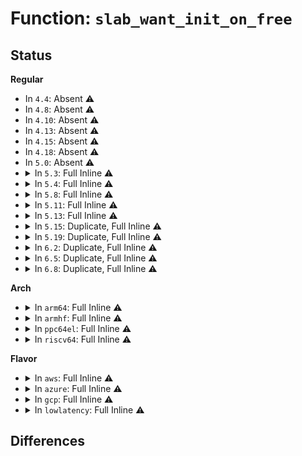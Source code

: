 # Function: <code>slab_want_init_on_free</code>

## Status
<b>Regular</b>
<ul>
<li>
In <code>4.4</code>: Absent ⚠️
</li>
<li>
In <code>4.8</code>: Absent ⚠️
</li>
<li>
In <code>4.10</code>: Absent ⚠️
</li>
<li>
In <code>4.13</code>: Absent ⚠️
</li>
<li>
In <code>4.15</code>: Absent ⚠️
</li>
<li>
In <code>4.18</code>: Absent ⚠️
</li>
<li>
In <code>5.0</code>: Absent ⚠️
</li>
<li>
<details>
<summary>In <code>5.3</code>: Full Inline ⚠️</summary>

**Collision:** Unique Static

**Inline:** Full

**Transformation:** False

**Instances:**

```
In mm/slub.c (ffffffff8129ab7a)
Location: mm/slab.h:622
Inline: True
Inline callers:
  - mm/slub.c:__kmalloc_node_track_caller
  - mm/slub.c:__kmalloc_node_track_caller
  - mm/slub.c:__kmalloc_track_caller
  - mm/slub.c:__kmalloc_track_caller
  - mm/slub.c:kfree
  - mm/slub.c:kfree
  - mm/slub.c:__kmalloc_node
  - mm/slub.c:__kmalloc_node
  - mm/slub.c:__kmalloc
  - mm/slub.c:__kmalloc
  - mm/slub.c:kmem_cache_free
  - mm/slub.c:kmem_cache_free
  - mm/slub.c:kmem_cache_alloc_node_trace
  - mm/slub.c:kmem_cache_alloc_node_trace
  - mm/slub.c:kmem_cache_alloc_node
  - mm/slub.c:kmem_cache_alloc_node
  - mm/slub.c:kmem_cache_alloc_trace
  - mm/slub.c:kmem_cache_alloc_trace
  - mm/slub.c:kmem_cache_alloc
  - mm/slub.c:kmem_cache_alloc
```
</details>
</li>
<li>
<details>
<summary>In <code>5.4</code>: Full Inline ⚠️</summary>

**Collision:** Unique Static

**Inline:** Full

**Transformation:** False

**Instances:**

```
In mm/slub.c (ffffffff812aaa3a)
Location: mm/slab.h:686
Inline: True
Inline callers:
  - mm/slub.c:__kmalloc_node_track_caller
  - mm/slub.c:__kmalloc_node_track_caller
  - mm/slub.c:__kmalloc_track_caller
  - mm/slub.c:__kmalloc_track_caller
  - mm/slub.c:kfree
  - mm/slub.c:kfree
  - mm/slub.c:__kmalloc_node
  - mm/slub.c:__kmalloc_node
  - mm/slub.c:__kmalloc
  - mm/slub.c:__kmalloc
  - mm/slub.c:kmem_cache_alloc_bulk
  - mm/slub.c:kmem_cache_alloc_bulk
  - mm/slub.c:kmem_cache_alloc_bulk
  - mm/slub.c:kmem_cache_alloc_bulk
  - mm/slub.c:kmem_cache_free
  - mm/slub.c:kmem_cache_free
  - mm/slub.c:kmem_cache_alloc_node_trace
  - mm/slub.c:kmem_cache_alloc_node_trace
  - mm/slub.c:kmem_cache_alloc_node
  - mm/slub.c:kmem_cache_alloc_node
  - mm/slub.c:kmem_cache_alloc_trace
  - mm/slub.c:kmem_cache_alloc_trace
  - mm/slub.c:kmem_cache_alloc
  - mm/slub.c:kmem_cache_alloc
```
</details>
</li>
<li>
<details>
<summary>In <code>5.8</code>: Full Inline ⚠️</summary>

**Collision:** Unique Static

**Inline:** Full

**Transformation:** False

**Instances:**

```
In mm/slub.c (ffffffff812dcce9)
Location: mm/slab.h:688
Inline: True
Inline callers:
  - mm/slub.c:__kmalloc_node_track_caller
  - mm/slub.c:__kmalloc_node_track_caller
  - mm/slub.c:__kmalloc_track_caller
  - mm/slub.c:__kmalloc_track_caller
  - mm/slub.c:__kmalloc_node
  - mm/slub.c:__kmalloc_node
  - mm/slub.c:__kmalloc
  - mm/slub.c:__kmalloc
  - mm/slub.c:kmem_cache_alloc_bulk
  - mm/slub.c:kmem_cache_alloc_bulk
  - mm/slub.c:kmem_cache_alloc_bulk
  - mm/slub.c:kmem_cache_alloc_bulk
  - mm/slub.c:kmem_cache_alloc_node_trace
  - mm/slub.c:kmem_cache_alloc_node_trace
  - mm/slub.c:kmem_cache_alloc_node
  - mm/slub.c:kmem_cache_alloc_node
  - mm/slub.c:kmem_cache_alloc_trace
  - mm/slub.c:kmem_cache_alloc_trace
  - mm/slub.c:kmem_cache_alloc
  - mm/slub.c:kmem_cache_alloc
  - mm/slub.c:slab_free_freelist_hook
  - mm/slub.c:slab_free_freelist_hook
```
</details>
</li>
<li>
<details>
<summary>In <code>5.11</code>: Full Inline ⚠️</summary>

**Collision:** Unique Static

**Inline:** Full

**Transformation:** False

**Instances:**

```
In mm/slub.c (ffffffff812e968d)
Location: mm/slab.h:610
Inline: True
Inline callers:
  - mm/slub.c:__kmalloc_node_track_caller
  - mm/slub.c:__kmalloc_node_track_caller
  - mm/slub.c:__kmalloc_track_caller
  - mm/slub.c:__kmalloc_track_caller
  - mm/slub.c:__kmalloc_node
  - mm/slub.c:__kmalloc_node
  - mm/slub.c:__kmalloc
  - mm/slub.c:__kmalloc
  - mm/slub.c:kmem_cache_alloc_bulk
  - mm/slub.c:kmem_cache_alloc_bulk
  - mm/slub.c:kmem_cache_alloc_bulk
  - mm/slub.c:kmem_cache_alloc_bulk
  - mm/slub.c:kmem_cache_alloc_node_trace
  - mm/slub.c:kmem_cache_alloc_node_trace
  - mm/slub.c:kmem_cache_alloc_node
  - mm/slub.c:kmem_cache_alloc_node
  - mm/slub.c:kmem_cache_alloc_trace
  - mm/slub.c:kmem_cache_alloc_trace
  - mm/slub.c:kmem_cache_alloc
  - mm/slub.c:kmem_cache_alloc
  - mm/slub.c:slab_free_freelist_hook
  - mm/slub.c:slab_free_freelist_hook
```
</details>
</li>
<li>
<details>
<summary>In <code>5.13</code>: Full Inline ⚠️</summary>

**Collision:** Unique Static

**Inline:** Full

**Transformation:** False

**Instances:**

```
In mm/slub.c (ffffffff812f033c)
Location: mm/slab.h:623
Inline: True
Inline callers:
  - mm/slub.c:__kmalloc_node_track_caller
  - mm/slub.c:__kmalloc_node_track_caller
  - mm/slub.c:__kmalloc_track_caller
  - mm/slub.c:__kmalloc_track_caller
  - mm/slub.c:__kmalloc_node
  - mm/slub.c:__kmalloc_node
  - mm/slub.c:__kmalloc
  - mm/slub.c:__kmalloc
  - mm/slub.c:kmem_cache_alloc_bulk
  - mm/slub.c:kmem_cache_alloc_bulk
  - mm/slub.c:kmem_cache_alloc_bulk
  - mm/slub.c:kmem_cache_alloc_bulk
  - mm/slub.c:kmem_cache_alloc_node_trace
  - mm/slub.c:kmem_cache_alloc_node_trace
  - mm/slub.c:kmem_cache_alloc_node
  - mm/slub.c:kmem_cache_alloc_node
  - mm/slub.c:kmem_cache_alloc_trace
  - mm/slub.c:kmem_cache_alloc_trace
  - mm/slub.c:kmem_cache_alloc
  - mm/slub.c:kmem_cache_alloc
  - mm/slub.c:slab_free_freelist_hook
  - mm/slub.c:slab_free_freelist_hook
```
</details>
</li>
<li>
<details>
<summary>In <code>5.15</code>: Duplicate, Full Inline ⚠️</summary>

**Collision:** Static Duplication

**Inline:** Full

**Transformation:** False

**Instances:**

```
In mm/slub.c (ffffffff81338cc9)
Location: mm/slab.h:619
Inline: True
Inline callers:
  - mm/slub.c:__kmalloc_node_track_caller
  - mm/slub.c:__kmalloc_node_track_caller
  - mm/slub.c:__kmalloc_track_caller
  - mm/slub.c:__kmalloc_track_caller
  - mm/slub.c:__kmalloc_node
  - mm/slub.c:__kmalloc_node
  - mm/slub.c:__kmalloc
  - mm/slub.c:__kmalloc
  - mm/slub.c:kmem_cache_alloc_bulk
  - mm/slub.c:kmem_cache_alloc_bulk
  - mm/slub.c:kmem_cache_alloc_bulk
  - mm/slub.c:kmem_cache_alloc_bulk
  - mm/slub.c:kmem_cache_alloc_node_trace
  - mm/slub.c:kmem_cache_alloc_node_trace
  - mm/slub.c:kmem_cache_alloc_node
  - mm/slub.c:kmem_cache_alloc_node
  - mm/slub.c:kmem_cache_alloc_trace
  - mm/slub.c:kmem_cache_alloc_trace
  - mm/slub.c:kmem_cache_alloc
  - mm/slub.c:kmem_cache_alloc
```
```
In mm/kfence/core.c (ffffffff8133c46c)
Location: mm/slab.h:619
Inline: True
Inline callers:
  - mm/kfence/core.c:kfence_guarded_free
```
</details>
</li>
<li>
<details>
<summary>In <code>5.19</code>: Duplicate, Full Inline ⚠️</summary>

**Collision:** Static Duplication

**Inline:** Full

**Transformation:** False

**Instances:**

```
In mm/slub.c (ffffffff813aa8de)
Location: mm/slab.h:845
Inline: True
Inline callers:
  - mm/slub.c:__kmalloc_node_track_caller
  - mm/slub.c:__kmalloc_node_track_caller
  - mm/slub.c:__kmalloc_track_caller
  - mm/slub.c:__kmalloc_track_caller
  - mm/slub.c:kfree
  - mm/slub.c:kfree
  - mm/slub.c:__kmalloc_node
  - mm/slub.c:__kmalloc_node
  - mm/slub.c:__kmalloc
  - mm/slub.c:__kmalloc
  - mm/slub.c:kmem_cache_alloc_bulk
  - mm/slub.c:kmem_cache_alloc_bulk
  - mm/slub.c:kmem_cache_alloc_bulk
  - mm/slub.c:kmem_cache_alloc_bulk
  - mm/slub.c:kmem_cache_free
  - mm/slub.c:kmem_cache_free
  - mm/slub.c:kmem_cache_alloc_node_trace
  - mm/slub.c:kmem_cache_alloc_node_trace
  - mm/slub.c:kmem_cache_alloc_node
  - mm/slub.c:kmem_cache_alloc_node
  - mm/slub.c:kmem_cache_alloc_trace
  - mm/slub.c:kmem_cache_alloc_trace
  - mm/slub.c:kmem_cache_alloc_lru
  - mm/slub.c:kmem_cache_alloc_lru
  - mm/slub.c:kmem_cache_alloc
  - mm/slub.c:kmem_cache_alloc
```
```
In mm/kfence/core.c (ffffffff813af428)
Location: mm/slab.h:845
Inline: True
Inline callers:
  - mm/kfence/core.c:kfence_guarded_free
```
</details>
</li>
<li>
<details>
<summary>In <code>6.2</code>: Duplicate, Full Inline ⚠️</summary>

**Collision:** Static Duplication

**Inline:** Full

**Transformation:** False

**Instances:**

```
In mm/slub.c (ffffffff8142c9ea)
Location: mm/slab.h:857
Inline: True
Inline callers:
  - mm/slub.c:__kmem_cache_alloc_bulk
  - mm/slub.c:__kmem_cache_alloc_bulk
  - mm/slub.c:__kmem_cache_alloc_bulk
  - mm/slub.c:__kmem_cache_alloc_bulk
  - mm/slub.c:kmem_cache_free
  - mm/slub.c:kmem_cache_free
  - mm/slub.c:__kmem_cache_free
  - mm/slub.c:__kmem_cache_free
  - mm/slub.c:kmem_cache_alloc_node
  - mm/slub.c:kmem_cache_alloc_node
  - mm/slub.c:__kmem_cache_alloc_node
  - mm/slub.c:__kmem_cache_alloc_node
  - mm/slub.c:kmem_cache_alloc_lru
  - mm/slub.c:kmem_cache_alloc_lru
  - mm/slub.c:kmem_cache_alloc
  - mm/slub.c:kmem_cache_alloc
```
```
In mm/kfence/core.c (ffffffff8142f9b8)
Location: mm/slab.h:857
Inline: True
Inline callers:
  - mm/kfence/core.c:kfence_guarded_free
```
</details>
</li>
<li>
<details>
<summary>In <code>6.5</code>: Duplicate, Full Inline ⚠️</summary>

**Collision:** Static Duplication

**Inline:** Full

**Transformation:** False

**Instances:**

```
In mm/slub.c (ffffffff81461fc3)
Location: mm/slab.h:856
Inline: True
Inline callers:
  - mm/slub.c:__kmem_cache_alloc_bulk
  - mm/slub.c:__kmem_cache_alloc_bulk
  - mm/slub.c:__kmem_cache_alloc_bulk
  - mm/slub.c:__kmem_cache_alloc_bulk
  - mm/slub.c:kmem_cache_free
  - mm/slub.c:kmem_cache_free
  - mm/slub.c:__kmem_cache_free
  - mm/slub.c:__kmem_cache_free
  - mm/slub.c:kmem_cache_alloc_node
  - mm/slub.c:kmem_cache_alloc_node
  - mm/slub.c:__kmem_cache_alloc_node
  - mm/slub.c:__kmem_cache_alloc_node
  - mm/slub.c:kmem_cache_alloc_lru
  - mm/slub.c:kmem_cache_alloc_lru
  - mm/slub.c:kmem_cache_alloc
  - mm/slub.c:kmem_cache_alloc
```
```
In mm/kfence/core.c (ffffffff81465555)
Location: mm/slab.h:856
Inline: True
Inline callers:
  - mm/kfence/core.c:kfence_guarded_free
```
</details>
</li>
<li>
<details>
<summary>In <code>6.8</code>: Duplicate, Full Inline ⚠️</summary>

**Collision:** Static Duplication

**Inline:** Full

**Transformation:** False

**Instances:**

```
In mm/slub.c (ffffffff8145e445)
Location: mm/slab.h:644
Inline: True
Inline callers:
  - mm/slub.c:__kmem_cache_alloc_bulk
  - mm/slub.c:__kmem_cache_alloc_bulk
  - mm/slub.c:__kmem_cache_alloc_bulk
  - mm/slub.c:__kmem_cache_alloc_bulk
  - mm/slub.c:kfree
  - mm/slub.c:kfree
  - mm/slub.c:kmem_cache_free
  - mm/slub.c:kmem_cache_free
  - mm/slub.c:kmalloc_node_trace
  - mm/slub.c:kmalloc_node_trace
  - mm/slub.c:kmalloc_trace
  - mm/slub.c:kmalloc_trace
  - mm/slub.c:__kmalloc_node_track_caller
  - mm/slub.c:__kmalloc_node_track_caller
  - mm/slub.c:__kmalloc
  - mm/slub.c:__kmalloc
  - mm/slub.c:__kmalloc_node
  - mm/slub.c:__kmalloc_node
  - mm/slub.c:kmem_cache_alloc_node
  - mm/slub.c:kmem_cache_alloc_node
  - mm/slub.c:kmem_cache_alloc_lru
  - mm/slub.c:kmem_cache_alloc_lru
  - mm/slub.c:kmem_cache_alloc
  - mm/slub.c:kmem_cache_alloc
```
```
In mm/kfence/core.c (ffffffff814947f4)
Location: mm/slab.h:644
Inline: True
Inline callers:
  - mm/kfence/core.c:kfence_guarded_free
```
</details>
</li>
</ul>
<b>Arch</b>
<ul>
<li>
<details>
<summary>In <code>arm64</code>: Full Inline ⚠️</summary>

**Collision:** Unique Static

**Inline:** Full

**Transformation:** False

**Instances:**

```
In mm/slub.c (ffff80001034c94c)
Location: mm/slab.h:686
Inline: True
Inline callers:
  - mm/slub.c:__kmalloc_node_track_caller
  - mm/slub.c:__kmalloc_node_track_caller
  - mm/slub.c:__kmalloc_track_caller
  - mm/slub.c:__kmalloc_track_caller
  - mm/slub.c:kfree
  - mm/slub.c:kfree
  - mm/slub.c:__kmalloc_node
  - mm/slub.c:__kmalloc_node
  - mm/slub.c:__kmalloc
  - mm/slub.c:__kmalloc
  - mm/slub.c:kmem_cache_alloc_bulk
  - mm/slub.c:kmem_cache_alloc_bulk
  - mm/slub.c:kmem_cache_alloc_bulk
  - mm/slub.c:kmem_cache_alloc_bulk
  - mm/slub.c:kmem_cache_free
  - mm/slub.c:kmem_cache_free
  - mm/slub.c:kmem_cache_alloc_node_trace
  - mm/slub.c:kmem_cache_alloc_node_trace
  - mm/slub.c:kmem_cache_alloc_node
  - mm/slub.c:kmem_cache_alloc_node
  - mm/slub.c:kmem_cache_alloc_trace
  - mm/slub.c:kmem_cache_alloc_trace
  - mm/slub.c:kmem_cache_alloc
  - mm/slub.c:kmem_cache_alloc
```
</details>
</li>
<li>
<details>
<summary>In <code>armhf</code>: Full Inline ⚠️</summary>

**Collision:** Unique Static

**Inline:** Full

**Transformation:** False

**Instances:**

```
In mm/slub.c (c05502c0)
Location: mm/slab.h:686
Inline: True
Inline callers:
  - mm/slub.c:__kmalloc_track_caller
  - mm/slub.c:__kmalloc_track_caller
  - mm/slub.c:kfree
  - mm/slub.c:kfree
  - mm/slub.c:__kmalloc
  - mm/slub.c:__kmalloc
  - mm/slub.c:kmem_cache_alloc_bulk
  - mm/slub.c:kmem_cache_alloc_bulk
  - mm/slub.c:kmem_cache_alloc_bulk
  - mm/slub.c:kmem_cache_free
  - mm/slub.c:kmem_cache_free
  - mm/slub.c:kmem_cache_alloc_trace
  - mm/slub.c:kmem_cache_alloc_trace
  - mm/slub.c:kmem_cache_alloc
  - mm/slub.c:kmem_cache_alloc
```
</details>
</li>
<li>
<details>
<summary>In <code>ppc64el</code>: Full Inline ⚠️</summary>

**Collision:** Unique Static

**Inline:** Full

**Transformation:** False

**Instances:**

```
In mm/slub.c (c00000000042c5d8)
Location: mm/slab.h:686
Inline: True
Inline callers:
  - mm/slub.c:__kmalloc_node_track_caller
  - mm/slub.c:__kmalloc_node_track_caller
  - mm/slub.c:__kmalloc_track_caller
  - mm/slub.c:__kmalloc_track_caller
  - mm/slub.c:kfree
  - mm/slub.c:kfree
  - mm/slub.c:__kmalloc_node
  - mm/slub.c:__kmalloc_node
  - mm/slub.c:__kmalloc
  - mm/slub.c:__kmalloc
  - mm/slub.c:kmem_cache_alloc_bulk
  - mm/slub.c:kmem_cache_alloc_bulk
  - mm/slub.c:kmem_cache_alloc_bulk
  - mm/slub.c:kmem_cache_alloc_bulk
  - mm/slub.c:kmem_cache_free
  - mm/slub.c:kmem_cache_free
  - mm/slub.c:kmem_cache_alloc_node_trace
  - mm/slub.c:kmem_cache_alloc_node_trace
  - mm/slub.c:kmem_cache_alloc_node
  - mm/slub.c:kmem_cache_alloc_node
  - mm/slub.c:kmem_cache_alloc_trace
  - mm/slub.c:kmem_cache_alloc_trace
  - mm/slub.c:kmem_cache_alloc
  - mm/slub.c:kmem_cache_alloc
```
</details>
</li>
<li>
<details>
<summary>In <code>riscv64</code>: Full Inline ⚠️</summary>

**Collision:** Unique Static

**Inline:** Full

**Transformation:** False

**Instances:**

```
In mm/slub.c (ffffffe00023d7b0)
Location: mm/slab.h:686
Inline: True
Inline callers:
  - mm/slub.c:__kmalloc_track_caller
  - mm/slub.c:__kmalloc_track_caller
  - mm/slub.c:kfree
  - mm/slub.c:kfree
  - mm/slub.c:__kmalloc
  - mm/slub.c:__kmalloc
  - mm/slub.c:kmem_cache_alloc_bulk
  - mm/slub.c:kmem_cache_alloc_bulk
  - mm/slub.c:kmem_cache_alloc_bulk
  - mm/slub.c:kmem_cache_alloc_bulk
  - mm/slub.c:kmem_cache_free
  - mm/slub.c:kmem_cache_free
  - mm/slub.c:kmem_cache_alloc_trace
  - mm/slub.c:kmem_cache_alloc_trace
  - mm/slub.c:kmem_cache_alloc
  - mm/slub.c:kmem_cache_alloc
```
</details>
</li>
</ul>
<b>Flavor</b>
<ul>
<li>
<details>
<summary>In <code>aws</code>: Full Inline ⚠️</summary>

**Collision:** Unique Static

**Inline:** Full

**Transformation:** False

**Instances:**

```
In mm/slub.c (ffffffff812a301a)
Location: mm/slab.h:686
Inline: True
Inline callers:
  - mm/slub.c:__kmalloc_node_track_caller
  - mm/slub.c:__kmalloc_node_track_caller
  - mm/slub.c:__kmalloc_track_caller
  - mm/slub.c:__kmalloc_track_caller
  - mm/slub.c:kfree
  - mm/slub.c:kfree
  - mm/slub.c:__kmalloc_node
  - mm/slub.c:__kmalloc_node
  - mm/slub.c:__kmalloc
  - mm/slub.c:__kmalloc
  - mm/slub.c:kmem_cache_alloc_bulk
  - mm/slub.c:kmem_cache_alloc_bulk
  - mm/slub.c:kmem_cache_alloc_bulk
  - mm/slub.c:kmem_cache_alloc_bulk
  - mm/slub.c:kmem_cache_free
  - mm/slub.c:kmem_cache_free
  - mm/slub.c:kmem_cache_alloc_node_trace
  - mm/slub.c:kmem_cache_alloc_node_trace
  - mm/slub.c:kmem_cache_alloc_node
  - mm/slub.c:kmem_cache_alloc_node
  - mm/slub.c:kmem_cache_alloc_trace
  - mm/slub.c:kmem_cache_alloc_trace
  - mm/slub.c:kmem_cache_alloc
  - mm/slub.c:kmem_cache_alloc
```
</details>
</li>
<li>
<details>
<summary>In <code>azure</code>: Full Inline ⚠️</summary>

**Collision:** Unique Static

**Inline:** Full

**Transformation:** False

**Instances:**

```
In mm/slub.c (ffffffff81294aef)
Location: mm/slab.h:686
Inline: True
Inline callers:
  - mm/slub.c:__kmalloc_node_track_caller
  - mm/slub.c:__kmalloc_node_track_caller
  - mm/slub.c:__kmalloc_track_caller
  - mm/slub.c:__kmalloc_track_caller
  - mm/slub.c:kfree
  - mm/slub.c:kfree
  - mm/slub.c:__kmalloc_node
  - mm/slub.c:__kmalloc_node
  - mm/slub.c:__kmalloc
  - mm/slub.c:__kmalloc
  - mm/slub.c:kmem_cache_alloc_bulk
  - mm/slub.c:kmem_cache_alloc_bulk
  - mm/slub.c:kmem_cache_alloc_bulk
  - mm/slub.c:kmem_cache_alloc_bulk
  - mm/slub.c:kmem_cache_free
  - mm/slub.c:kmem_cache_free
  - mm/slub.c:kmem_cache_alloc_node_trace
  - mm/slub.c:kmem_cache_alloc_node_trace
  - mm/slub.c:kmem_cache_alloc_node
  - mm/slub.c:kmem_cache_alloc_node
  - mm/slub.c:kmem_cache_alloc_trace
  - mm/slub.c:kmem_cache_alloc_trace
  - mm/slub.c:kmem_cache_alloc
  - mm/slub.c:kmem_cache_alloc
```
</details>
</li>
<li>
<details>
<summary>In <code>gcp</code>: Full Inline ⚠️</summary>

**Collision:** Unique Static

**Inline:** Full

**Transformation:** False

**Instances:**

```
In mm/slub.c (ffffffff812a0e2a)
Location: mm/slab.h:686
Inline: True
Inline callers:
  - mm/slub.c:__kmalloc_node_track_caller
  - mm/slub.c:__kmalloc_node_track_caller
  - mm/slub.c:__kmalloc_track_caller
  - mm/slub.c:__kmalloc_track_caller
  - mm/slub.c:kfree
  - mm/slub.c:kfree
  - mm/slub.c:__kmalloc_node
  - mm/slub.c:__kmalloc_node
  - mm/slub.c:__kmalloc
  - mm/slub.c:__kmalloc
  - mm/slub.c:kmem_cache_alloc_bulk
  - mm/slub.c:kmem_cache_alloc_bulk
  - mm/slub.c:kmem_cache_alloc_bulk
  - mm/slub.c:kmem_cache_alloc_bulk
  - mm/slub.c:kmem_cache_free
  - mm/slub.c:kmem_cache_free
  - mm/slub.c:kmem_cache_alloc_node_trace
  - mm/slub.c:kmem_cache_alloc_node_trace
  - mm/slub.c:kmem_cache_alloc_node
  - mm/slub.c:kmem_cache_alloc_node
  - mm/slub.c:kmem_cache_alloc_trace
  - mm/slub.c:kmem_cache_alloc_trace
  - mm/slub.c:kmem_cache_alloc
  - mm/slub.c:kmem_cache_alloc
```
</details>
</li>
<li>
<details>
<summary>In <code>lowlatency</code>: Full Inline ⚠️</summary>

**Collision:** Unique Static

**Inline:** Full

**Transformation:** False

**Instances:**

```
In mm/slub.c (ffffffff812b0fa8)
Location: mm/slab.h:686
Inline: True
Inline callers:
  - mm/slub.c:__kmalloc_node_track_caller
  - mm/slub.c:__kmalloc_node_track_caller
  - mm/slub.c:__kmalloc_track_caller
  - mm/slub.c:__kmalloc_track_caller
  - mm/slub.c:kfree
  - mm/slub.c:kfree
  - mm/slub.c:__kmalloc_node
  - mm/slub.c:__kmalloc_node
  - mm/slub.c:__kmalloc
  - mm/slub.c:__kmalloc
  - mm/slub.c:kmem_cache_alloc_bulk
  - mm/slub.c:kmem_cache_alloc_bulk
  - mm/slub.c:kmem_cache_alloc_bulk
  - mm/slub.c:kmem_cache_alloc_bulk
  - mm/slub.c:kmem_cache_free
  - mm/slub.c:kmem_cache_free
  - mm/slub.c:kmem_cache_alloc_node_trace
  - mm/slub.c:kmem_cache_alloc_node_trace
  - mm/slub.c:kmem_cache_alloc_node
  - mm/slub.c:kmem_cache_alloc_node
  - mm/slub.c:kmem_cache_alloc_trace
  - mm/slub.c:kmem_cache_alloc_trace
  - mm/slub.c:kmem_cache_alloc
  - mm/slub.c:kmem_cache_alloc
```
</details>
</li>
</ul>

## Differences
